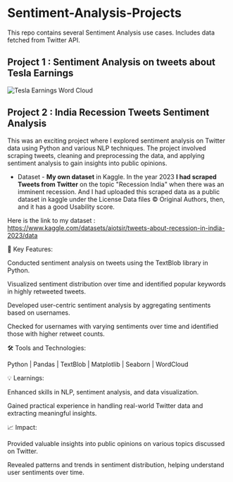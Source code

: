 # Sentiment-Analysis-Projects
This repo contains several Sentiment Analysis use cases. Includes data fetched from Twitter API.

## Project 1 : Sentiment Analysis on tweets about Tesla Earnings

![Tesla Earnings Word Cloud](https://user-images.githubusercontent.com/56543279/171233884-7c7fa05c-ba37-4612-8029-e96175831fb5.png)

## Project 2 : India Recession Tweets Sentiment Analysis

This was an exciting project where I explored sentiment analysis on Twitter data using Python and various NLP techniques. The project involved scraping tweets, cleaning and preprocessing the data, and applying sentiment analysis to gain insights into public opinions.

* Dataset - **My own dataset** in Kaggle. In the year 2023 **I had scraped Tweets from Twitter** on the topic "Recession India" when there was an imminent recession. And I had uploaded this scraped data as a public dataset in kaggle under the License
Data files © Original Authors, then, and it has a good Usability score.

Here is the link to my dataset : https://www.kaggle.com/datasets/aiotsir/tweets-about-recession-in-india-2023/data


🚀 Key Features:

Conducted sentiment analysis on tweets using the TextBlob library in Python.

Visualized sentiment distribution over time and identified popular keywords in highly retweeted tweets.

Developed user-centric sentiment analysis by aggregating sentiments based on usernames.

Checked for usernames with varying sentiments over time and identified those with higher retweet counts.


🛠️ Tools and Technologies:

Python |
Pandas |
TextBlob |
Matplotlib |
Seaborn |
WordCloud


💡 Learnings:

Enhanced skills in NLP, sentiment analysis, and data visualization.

Gained practical experience in handling real-world Twitter data and extracting meaningful insights.


📈 Impact:

Provided valuable insights into public opinions on various topics discussed on Twitter.

Revealed patterns and trends in sentiment distribution, helping understand user sentiments over time.
